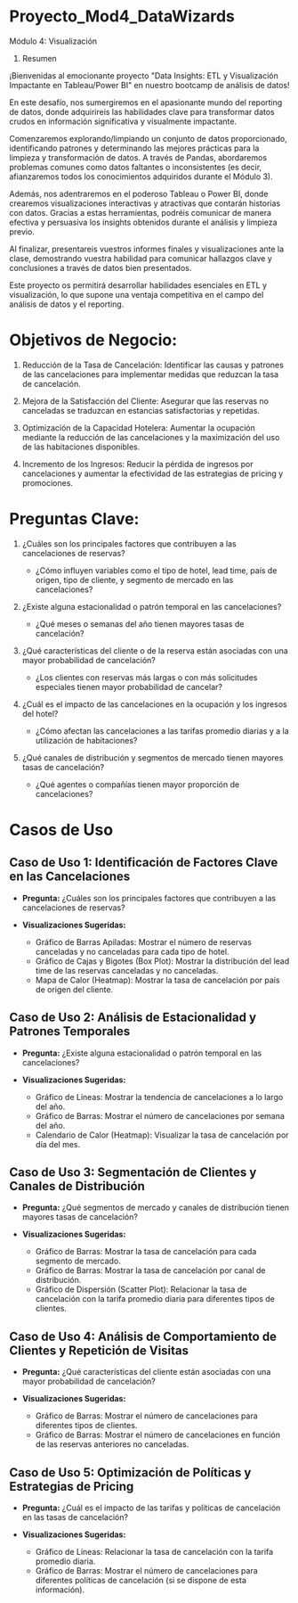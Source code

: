 # Proyecto_Mod4_DataWizards
Módulo 4: Visualización
1. Resumen

¡Bienvenidas al emocionante proyecto "Data Insights: ETL y Visualización Impactante en Tableau/Power BI" en nuestro bootcamp de análisis de datos!

En este desafío, nos sumergiremos en el apasionante mundo del reporting de datos, donde adquirireis las habilidades clave para transformar datos crudos en información significativa y visualmente impactante.

Comenzaremos explorando/limpiando un conjunto de datos proporcionado, identificando patrones y determinando las mejores prácticas para la limpieza y transformación de datos. A través de Pandas, abordaremos problemas comunes como datos faltantes o inconsistentes (es decir, afianzaremos todos los conocimientos adquiridos durante el Módulo 3).

Además, nos adentraremos en el poderoso Tableau o Power BI, donde crearemos visualizaciones interactivas y atractivas que contarán historias con datos. Gracias a estas herramientas, podréis comunicar de manera efectiva y persuasiva los insights obtenidos durante el análisis y limpieza previo.

Al finalizar, presentareis vuestros informes finales y visualizaciones ante la clase, demostrando vuestra habilidad para comunicar hallazgos clave y conclusiones a través de datos bien presentados.

Este proyecto os permitirá desarrollar habilidades esenciales en ETL y visualización, lo que supone una ventaja competitiva en el campo del análisis de datos y el reporting.


# Objetivos de Negocio:

1. Reducción de la Tasa de Cancelación: Identificar las causas y patrones de las cancelaciones para implementar medidas que reduzcan la tasa de cancelación.

2. Mejora de la Satisfacción del Cliente: Asegurar que las reservas no canceladas se traduzcan en estancias satisfactorias y repetidas.

3. Optimización de la Capacidad Hotelera: Aumentar la ocupación mediante la reducción de las cancelaciones y la maximización del uso de las habitaciones disponibles.

4. Incremento de los Ingresos: Reducir la pérdida de ingresos por cancelaciones y aumentar la efectividad de las estrategias de pricing y promociones.

# Preguntas Clave:

1. ¿Cuáles son los principales factores que contribuyen a las cancelaciones de reservas?

    - ¿Cómo influyen variables como el tipo de hotel, lead time, país de origen, tipo de cliente, y segmento de mercado en las cancelaciones?

2. ¿Existe alguna estacionalidad o patrón temporal en las cancelaciones?

    - ¿Qué meses o semanas del año tienen mayores tasas de cancelación?

3. ¿Qué características del cliente o de la reserva están asociadas con una mayor probabilidad de cancelación?

    - ¿Los clientes con reservas más largas o con más solicitudes especiales tienen mayor probabilidad de cancelar?

4. ¿Cuál es el impacto de las cancelaciones en la ocupación y los ingresos del hotel?

    - ¿Cómo afectan las cancelaciones a las tarifas promedio diarias y a la utilización de habitaciones?

5. ¿Qué canales de distribución y segmentos de mercado tienen mayores tasas de cancelación?

    - ¿Qué agentes o compañías tienen mayor proporción de cancelaciones?

# Casos de Uso

## Caso de Uso 1: Identificación de Factores Clave en las Cancelaciones

- **Pregunta:** ¿Cuáles son los principales factores que contribuyen a las cancelaciones de reservas?

- **Visualizaciones Sugeridas:**

    - Gráfico de Barras Apiladas: Mostrar el número de reservas canceladas y no canceladas para cada tipo de hotel.
    - Gráfico de Cajas y Bigotes (Box Plot): Mostrar la distribución del lead time de las reservas canceladas y no canceladas.
    - Mapa de Calor (Heatmap): Mostrar la tasa de cancelación por país de origen del cliente.

## Caso de Uso 2: Análisis de Estacionalidad y Patrones Temporales

- **Pregunta:** ¿Existe alguna estacionalidad o patrón temporal en las cancelaciones?

- **Visualizaciones Sugeridas:**
    - Gráfico de Líneas: Mostrar la tendencia de cancelaciones a lo largo del año.
    - Gráfico de Barras: Mostrar el número de cancelaciones por semana del año.
    - Calendario de Calor (Heatmap): Visualizar la tasa de cancelación por día del mes.

## Caso de Uso 3: Segmentación de Clientes y Canales de Distribución

- **Pregunta:** ¿Qué segmentos de mercado y canales de distribución tienen mayores tasas de cancelación?

- **Visualizaciones Sugeridas:**
    - Gráfico de Barras: Mostrar la tasa de cancelación para cada segmento de mercado.
    - Gráfico de Barras: Mostrar la tasa de cancelación por canal de distribución.
    - Gráfico de Dispersión (Scatter Plot): Relacionar la tasa de cancelación con la tarifa promedio diaria para diferentes tipos de clientes.

## Caso de Uso 4: Análisis de Comportamiento de Clientes y Repetición de Visitas

- **Pregunta:** ¿Qué características del cliente están asociadas con una mayor probabilidad de cancelación?

- **Visualizaciones Sugeridas:**
    - Gráfico de Barras: Mostrar el número de cancelaciones para diferentes tipos de clientes.
    - Gráfico de Barras: Mostrar el número de cancelaciones en función de las reservas anteriores no canceladas.

## Caso de Uso 5: Optimización de Políticas y Estrategias de Pricing

- **Pregunta:** ¿Cuál es el impacto de las tarifas y políticas de cancelación en las tasas de cancelación?

- **Visualizaciones Sugeridas:**
    - Gráfico de Líneas: Relacionar la tasa de cancelación con la tarifa promedio diaria.
    - Gráfico de Barras: Mostrar el número de cancelaciones para diferentes políticas de cancelación (si se dispone de esta información).